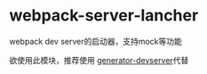# webpack-server-lancher
webpack dev server的启动器，支持mock等功能

欲使用此模块，推荐使用 [generator-devserver](https://www.npmjs.com/package/generator-devserver)代替
